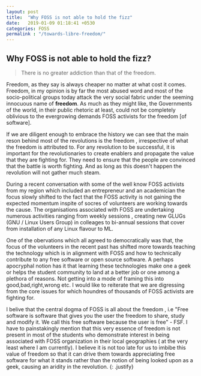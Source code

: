 ```yaml
---
layout: post
title:  "Why FOSS is not able to hold the fizz"
date:   2019-01-09 01:18:41 +0530
categories: FOSS
permalink : "/towards-libre-freedom/"
---
```


## Why FOSS is not able to hold the fizz?

> There is no greater addiction than that of the freedom.

Freedom, as they say is always cheaper no matter at what cost it comes. Freedom, in my opinion is by far the most abused word and most of the socio-political groups today attack the very social fabric under the seeming innocuous name of **freedom**. As much as they might like, the Governments of the world, in their public rhetoric at least, could not be completely oblivious to the evergrowing demands FOSS activists for the freedom [of software].

If we are diligent enough to embrace the history we can see that the main reson behind most of the revolutions is the freedom , irrespective of what the freedom is attributed to. For any revolution to be successful, it is important for the revolutionaries to create enablers and propagate the value that they are fighting for. They need to ensure that the people are convinced that the battle is worth fighting. And as long as this doesn't happen the revolution will not gather much steam. 

During a recent conversation with some of the well know FOSS activists from my region which included an entrepreneur and an academician the focus slowly shifted to the fact that the FOSS activity is not gaining the expected momentum inspite of socres of volunteers are working towards the cause. The organisations associated with FOSS are undertaking numerous activities ranging from weekly sessions , creating new GLUGs (GNU / Linux Users Group) in colleages to bi-annual sessions that cover from installation of any Linux flavour to ML.

One of the obervations which all agreed to democratically was that, the focus of the volunteers in the recent past has shifted more towards teaching the technology which is in alignment with FOSS and how to technically contribute to any free software or open source software. A perhaps apocryphal notion has it that learning these technologies make one a geek or helps the student community to land at a better job or one among a plethora of reasons. Not getting into a mode of framing this into good,bad,right,wrong etc. I would like to reiterate that we are digressing from the core issues for which houndres of thousands of FOSS activists are fighting for.

I belive that the central dogma of FOSS is all about the freedom , i.e "Free software is software that gives you the user the freedom to share, study and modify it. We call this free software because the user is free" - FSF. I have to painstakingly mention that this very essence of freedom is not present in most of the students who demonstrate interest in being associated with FOSS organization in their local geographies ( at the very least where I am currently). I believe it is not too late for us to imbibe this value of freedom so that it can drive them towards appreciating free software for what it stands rather than the notion of being looked upon as a geek, causing an aridity in the revolution. {: .justify}
